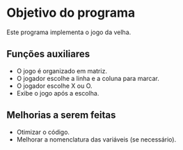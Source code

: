 # Objetivo do programa
Este programa implementa o jogo da velha.

## Funções auxiliares
- O jogo é organizado em matriz.
- O jogador escolhe a linha e a coluna para marcar.
- O jogador escolhe X ou O.
- Exibe o jogo após a escolha.

## Melhorias a serem feitas
- Otimizar o código.
- Melhorar a nomenclatura das variáveis (se necessário).